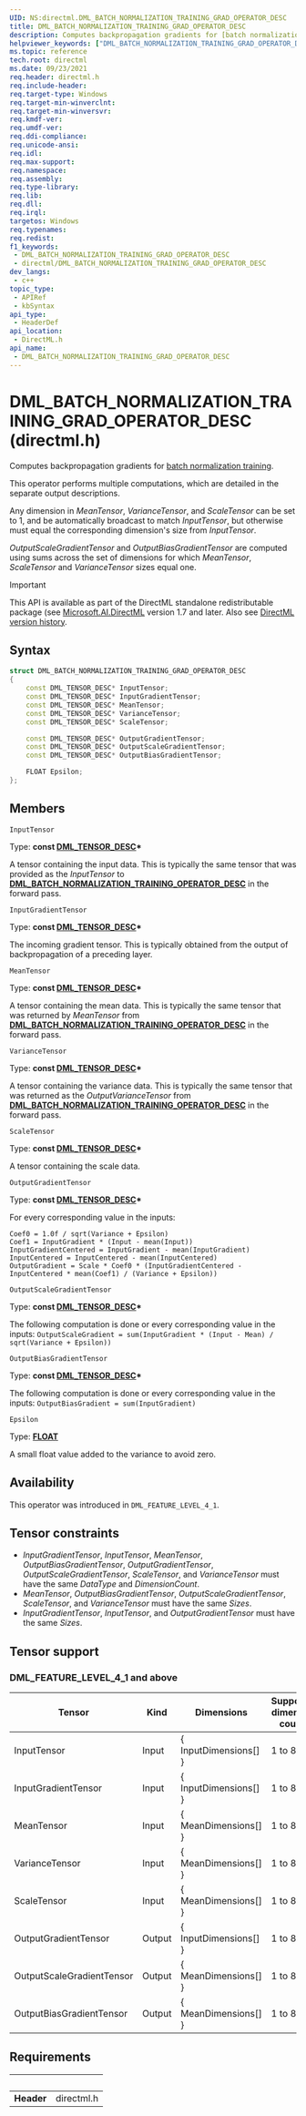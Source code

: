 ```yaml
---
UID: NS:directml.DML_BATCH_NORMALIZATION_TRAINING_GRAD_OPERATOR_DESC
title: DML_BATCH_NORMALIZATION_TRAINING_GRAD_OPERATOR_DESC
description: Computes backpropagation gradients for [batch normalization training](ns-directml-dml_batch_normalization_training_operator_desc.md).
helpviewer_keywords: ["DML_BATCH_NORMALIZATION_TRAINING_GRAD_OPERATOR_DESC","DML_BATCH_NORMALIZATION_TRAINING_GRAD_OPERATOR_DESC structure","direct3d12.dml_batch_normalization_training_grad_operator_desc","directml/DML_BATCH_NORMALIZATION_TRAINING_GRAD_OPERATOR_DESC"]
ms.topic: reference
tech.root: directml
ms.date: 09/23/2021
req.header: directml.h
req.include-header: 
req.target-type: Windows
req.target-min-winverclnt: 
req.target-min-winversvr: 
req.kmdf-ver: 
req.umdf-ver: 
req.ddi-compliance: 
req.unicode-ansi: 
req.idl: 
req.max-support: 
req.namespace: 
req.assembly: 
req.type-library: 
req.lib: 
req.dll: 
req.irql: 
targetos: Windows
req.typenames: 
req.redist: 
f1_keywords:
 - DML_BATCH_NORMALIZATION_TRAINING_GRAD_OPERATOR_DESC
 - directml/DML_BATCH_NORMALIZATION_TRAINING_GRAD_OPERATOR_DESC
dev_langs:
 - c++
topic_type:
 - APIRef
 - kbSyntax
api_type:
 - HeaderDef
api_location:
 - DirectML.h
api_name:
 - DML_BATCH_NORMALIZATION_TRAINING_GRAD_OPERATOR_DESC
---
```


# DML_BATCH_NORMALIZATION_TRAINING_GRAD_OPERATOR_DESC (directml.h)

Computes backpropagation gradients for [batch normalization training](ns-directml-dml_batch_normalization_training_operator_desc.md).

This operator performs multiple computations, which are detailed in the separate output descriptions.

Any dimension in *MeanTensor*, *VarianceTensor*, and *ScaleTensor* can be set to 1, and be automatically broadcast to match *InputTensor*, but otherwise must equal the corresponding dimension's size from *InputTensor*. 

*OutputScaleGradientTensor* and *OutputBiasGradientTensor* are computed using sums across the set of dimensions for which *MeanTensor*, *ScaleTensor* and *VarianceTensor* sizes equal one.

> [!IMPORTANT]
> This API is available as part of the DirectML standalone redistributable package (see [Microsoft.AI.DirectML](https://www.nuget.org/packages/Microsoft.AI.DirectML/) version 1.7 and later. Also see [DirectML version history](../dml-version-history.md).

## Syntax
```cpp
struct DML_BATCH_NORMALIZATION_TRAINING_GRAD_OPERATOR_DESC
{
    const DML_TENSOR_DESC* InputTensor;
    const DML_TENSOR_DESC* InputGradientTensor;
    const DML_TENSOR_DESC* MeanTensor;
    const DML_TENSOR_DESC* VarianceTensor;
    const DML_TENSOR_DESC* ScaleTensor;

    const DML_TENSOR_DESC* OutputGradientTensor;
    const DML_TENSOR_DESC* OutputScaleGradientTensor;
    const DML_TENSOR_DESC* OutputBiasGradientTensor;

    FLOAT Epsilon;
};
```

## Members

`InputTensor`

Type: **const [DML_TENSOR_DESC](/windows/win32/api/directml/ns-directml-dml_tensor_desc)\***

A tensor containing the input data. This is typically the same tensor that was provided as the *InputTensor* to [**DML_BATCH_NORMALIZATION_TRAINING_OPERATOR_DESC**](ns-directml-dml_batch_normalization_training_operator_desc.md) in the forward pass.

`InputGradientTensor`

Type: **const [DML_TENSOR_DESC](/windows/win32/api/directml/ns-directml-dml_tensor_desc)\***

The incoming gradient tensor. This is typically obtained from the output of backpropagation of a preceding layer.  

`MeanTensor`

Type: **const [DML_TENSOR_DESC](/windows/win32/api/directml/ns-directml-dml_tensor_desc)\***

A tensor containing the mean data. This is typically the same tensor that was returned by *MeanTensor* from [**DML_BATCH_NORMALIZATION_TRAINING_OPERATOR_DESC**](ns-directml-dml_batch_normalization_training_operator_desc.md) in the forward pass.

`VarianceTensor`

Type: **const [DML_TENSOR_DESC](/windows/win32/api/directml/ns-directml-dml_tensor_desc)\***

A tensor containing the variance data. This is typically the same tensor that was returned as the *OutputVarianceTensor* from [**DML_BATCH_NORMALIZATION_TRAINING_OPERATOR_DESC**](ns-directml-dml_batch_normalization_training_operator_desc.md) in the forward pass. 

`ScaleTensor`

Type: **const [DML_TENSOR_DESC](/windows/win32/api/directml/ns-directml-dml_tensor_desc)\***

A tensor containing the scale data.

`OutputGradientTensor`

Type: **const [DML_TENSOR_DESC](/windows/win32/api/directml/ns-directml-dml_tensor_desc)\***

For every corresponding value in the inputs:  

```
Coef0 = 1.0f / sqrt(Variance + Epsilon)
Coef1 = InputGradient * (Input - mean(Input))
InputGradientCentered = InputGradient - mean(InputGradient)
InputCentered = InputCentered - mean(InputCentered)
OutputGradient = Scale * Coef0 * (InputGradientCentered - InputCentered * mean(Coef1) / (Variance + Epsilon))
```

`OutputScaleGradientTensor`

Type: **const [DML_TENSOR_DESC](/windows/win32/api/directml/ns-directml-dml_tensor_desc)\***

The following computation is done or every corresponding value in the inputs: `OutputScaleGradient = sum(InputGradient * (Input - Mean) / sqrt(Variance + Epsilon))`

`OutputBiasGradientTensor`

Type: **const [DML_TENSOR_DESC](/windows/win32/api/directml/ns-directml-dml_tensor_desc)\***

The following computation is done or every corresponding value in the inputs: `OutputBiasGradient = sum(InputGradient)`  

`Epsilon`

Type: [**FLOAT**](/windows/desktop/winprog/windows-data-types)

A small float value added to the variance to avoid zero.

## Availability
This operator was introduced in `DML_FEATURE_LEVEL_4_1`.

## Tensor constraints
* *InputGradientTensor*, *InputTensor*, *MeanTensor*, *OutputBiasGradientTensor*, *OutputGradientTensor*, *OutputScaleGradientTensor*, *ScaleTensor*, and *VarianceTensor* must have the same *DataType* and *DimensionCount*.
* *MeanTensor*, *OutputBiasGradientTensor*, *OutputScaleGradientTensor*, *ScaleTensor*, and *VarianceTensor* must have the same *Sizes*.
* *InputGradientTensor*, *InputTensor*, and *OutputGradientTensor* must have the same *Sizes*.

## Tensor support
### DML_FEATURE_LEVEL_4_1 and above
| Tensor | Kind | Dimensions | Supported dimension counts | Supported data types |
| ------ | ---- | ---------- | -------------------------- | -------------------- |
| InputTensor | Input | { InputDimensions[] } | 1 to 8 | FLOAT32, FLOAT16 |
| InputGradientTensor | Input | { InputDimensions[] } | 1 to 8 | FLOAT32, FLOAT16 |
| MeanTensor | Input | { MeanDimensions[] } | 1 to 8 | FLOAT32, FLOAT16 |
| VarianceTensor | Input | { MeanDimensions[] } | 1 to 8 | FLOAT32, FLOAT16 |
| ScaleTensor | Input | { MeanDimensions[] } | 1 to 8 | FLOAT32, FLOAT16 |
| OutputGradientTensor | Output | { InputDimensions[] } | 1 to 8 | FLOAT32, FLOAT16 |
| OutputScaleGradientTensor | Output | { MeanDimensions[] } | 1 to 8 | FLOAT32, FLOAT16 |
| OutputBiasGradientTensor | Output | { MeanDimensions[] } | 1 to 8 | FLOAT32, FLOAT16 |

## Requirements
| &nbsp; | &nbsp; |
| ---- |:---- |
| **Header** | directml.h |
